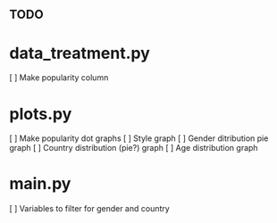 ## TODO

# data_treatment.py
[ ] Make popularity column 

# plots.py
[ ] Make popularity dot graphs
[ ] Style graph
[ ] Gender ditribution pie graph
[ ] Country distribution (pie?) graph
[ ] Age distribution graph

# main.py
[ ] Variables to filter for gender and country